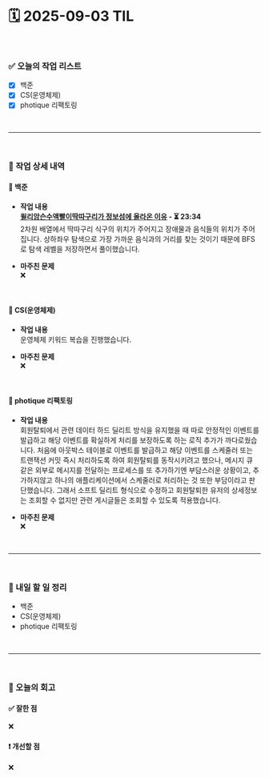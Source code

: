 # 🗓️ 2025-09-03 TIL

<br>

### ✅ 오늘의 작업 리스트  
- [x] 백준
- [x] CS(운영체제)
- [x] photique 리팩토링

<br>

---

<br>

### 📌 작업 상세 내역  

#### 🔹 백준
- **작업 내용**<br>
**[윌리암슨수액빨이딱따구리가 정보섬에 올라온 이유](https://www.acmicpc.net/problem/17129) - ⏳ 23:34**<br>
2차원 배열에서 딱따구리 식구의 위치가 주어지고 장애물과 음식들의 위치가 주어집니다. 상하좌우 탐색으로 가장 가까운 음식과의 거리를 찾는 것이기 때문에 BFS로 탐색 레벨을 저장하면서 풀이했습니다.

- **마주친 문제**<br>
❌

<br>

#### 🔹 CS(운영체제)
- **작업 내용**<br>
운영체제 키워드 복습을 진행했습니다.

- **마주친 문제**<br>
❌

<br>

#### 🔹 photique 리팩토링
- **작업 내용**<br>
회원탈퇴에서 관련 데이터 하드 딜리트 방식을 유지했을 때 따로 안정적인 이벤트를 발급하고 해당 이벤트를 확실하게 처리를 보장하도록 하는 로직 추가가 까다로웠습니다. 처음에 아웃박스 테이블로 이벤트를 발급하고 해당 이벤트를 스케줄러 또는 트랜잭션 커밋 즉시 처리하도록 하여 회원탈퇴를 동작시키려고 했으나, 메시지 큐 같은 외부로 메시지를 전달하는 프로세스를 또 추가하기엔 부담스러운 상황이고, 추가하지않고 하나의 애플리케이션에서 스케줄러로 처리하는 것 또한 부담이라고 판단했습니다. 그래서 소프트 딜리트 형식으로 수정하고 회원탈퇴한 유저의 상세정보는 조회할 수 없지만 관련 게시글들은 조회할 수 있도록 적용했습니다.

- **마주친 문제**<br>
❌

<br>

---

<br>

### 🚀 내일 할 일 정리  

- 백준
- CS(운영체제)
- photique 리팩토링

<br>

---

<br>

### 🧐 오늘의 회고  

#### ✅ 잘한 점
❌

#### ❗ 개선할 점
❌



<br><br><br>